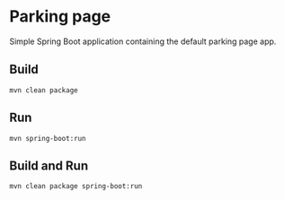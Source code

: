 # Parking page

Simple Spring Boot application containing the default parking page app.

## Build

```
mvn clean package
```

## Run

```
mvn spring-boot:run
```

## Build and Run

```
mvn clean package spring-boot:run
```